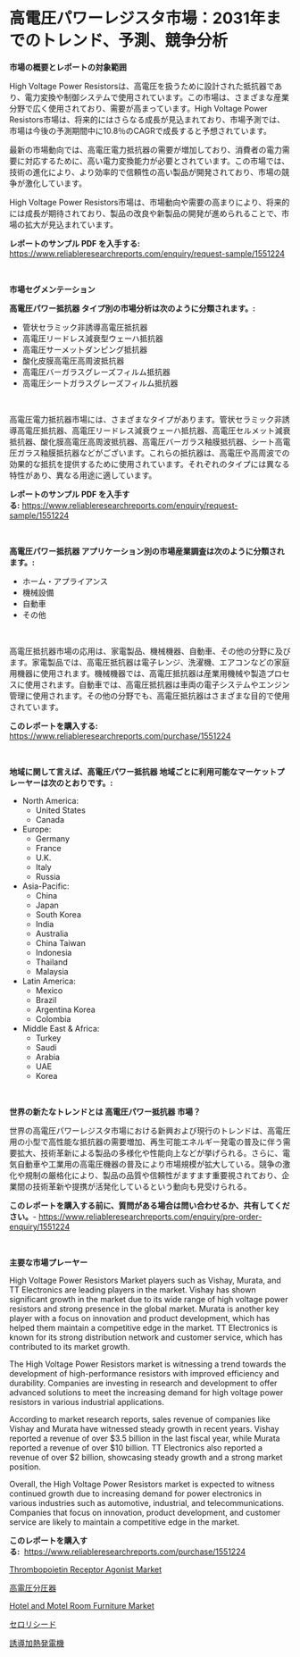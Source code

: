 <p><h1>高電圧パワーレジスタ市場：2031年までのトレンド、予測、競争分析</h1></p><p><strong>市場の概要とレポートの対象範囲</strong></p>
<p><p>High Voltage Power Resistorsは、高電圧を扱うために設計された抵抗器であり、電力変換や制御システムで使用されています。この市場は、さまざまな産業分野で広く使用されており、需要が高まっています。High Voltage Power Resistors市場は、将来的にはさらなる成長が見込まれており、市場予測では、市場は今後の予測期間中に10.8％のCAGRで成長すると予想されています。</p><p>最新の市場動向では、高電圧電力抵抗器の需要が増加しており、消費者の電力需要に対応するために、高い電力変換能力が必要とされています。この市場では、技術の進化により、より効率的で信頼性の高い製品が開発されており、市場の競争が激化しています。</p><p>High Voltage Power Resistors市場は、市場動向や需要の高まりにより、将来的には成長が期待されており、製品の改良や新製品の開発が進められることで、市場の拡大が見込まれています。</p></p>
<p><strong>レポートのサンプル PDF を入手する:</strong> <a href="https://www.reliableresearchreports.com/enquiry/request-sample/1551224">https://www.reliableresearchreports.com/enquiry/request-sample/1551224</a></p>
<p>&nbsp;</p>
<p><strong>市場セグメンテーション</strong></p>
<p><strong>高電圧パワー抵抗器 タイプ別の市場分析は次のように分類されます。:</strong></p>
<p><ul><li>管状セラミック非誘導高電圧抵抗器</li><li>高電圧リードレス減衰型ウェーハ抵抗器</li><li>高電圧サーメットダンピング抵抗器</li><li>酸化皮膜高電圧高周波抵抗器</li><li>高電圧バーガラスグレーズフィルム抵抗器</li><li>高電圧シートガラスグレーズフィルム抵抗器</li></ul></p>
<p>&nbsp;</p>
<p><p>高電圧電力抵抗器市場には、さまざまなタイプがあります。管状セラミック非誘導高電圧抵抗器、高電圧リードレス減衰ウェーハ抵抗器、高電圧セルメット減衰抵抗器、酸化膜高電圧高周波抵抗器、高電圧バーガラス釉膜抵抗器、シート高電圧ガラス釉膜抵抗器などがございます。これらの抵抗器は、高電圧や高周波での効果的な抵抗を提供するために使用されています。それぞれのタイプには異なる特性があり、異なる用途に適しています。</p></p>
<p><strong>レポートのサンプル PDF を入手する:</strong>&nbsp;<a href="https://www.reliableresearchreports.com/enquiry/request-sample/1551224">https://www.reliableresearchreports.com/enquiry/request-sample/1551224</a></p>
<p>&nbsp;</p>
<p><strong> 高電圧パワー抵抗器 アプリケーション別の市場産業調査は次のように分類されます。:</strong></p>
<p><ul><li>ホーム・アプライアンス</li><li>機械設備</li><li>自動車</li><li>その他</li></ul></p>
<p>&nbsp;</p>
<p><p>高電圧抵抗器市場の応用は、家電製品、機械機器、自動車、その他の分野に及びます。家電製品では、高電圧抵抗器は電子レンジ、洗濯機、エアコンなどの家庭用機器に使用されます。機械機器では、高電圧抵抗器は産業用機械や製造プロセスに使用されます。自動車では、高電圧抵抗器は車両の電子システムやエンジン管理に使用されます。その他の分野でも、高電圧抵抗器はさまざまな目的で使用されています。</p></p>
<p><strong>このレポートを購入する:</strong>&nbsp; <a href="https://www.reliableresearchreports.com/purchase/1551224">https://www.reliableresearchreports.com/purchase/1551224</a></p>
<p>&nbsp;</p>
<p><strong>地域に関して言えば、高電圧パワー抵抗器 地域ごとに利用可能なマーケットプレーヤーは次のとおりです。:</strong></p>
<p><ul>
    <li>
        North America:
        <ul>
            <li>United States</li>
            <li>Canada</li>
        </ul>
    </li>
    <li>
        Europe:
        <ul>
            <li>Germany</li>
            <li>France</li>
            <li>U.K.</li>
            <li>Italy</li>
            <li>Russia</li>
        </ul>
    </li>
    <li>
        Asia-Pacific:
        <ul>
            <li>China</li>
            <li>Japan</li>
            <li>South Korea</li>
            <li>India</li>
            <li>Australia</li>
            <li>China Taiwan</li>
            <li>Indonesia</li>
            <li>Thailand</li>
            <li>Malaysia</li>
        </ul>
    </li>
    <li>
        Latin America:
        <ul>
            <li>Mexico</li>
            <li>Brazil</li>
            <li>Argentina Korea</li>
            <li>Colombia</li>
        </ul>
    </li>
    <li>
        Middle East & Africa:
        <ul>
            <li>Turkey</li>
            <li>Saudi</li>
            <li>Arabia</li>
            <li>UAE</li>
            <li>Korea</li>
        </ul>
    </li>
    </ul></p>
<p>&nbsp;</p>
<p><strong>世界の新たなトレンドとは 高電圧パワー抵抗器 市場？</strong></p>
<p><p>世界の高電圧パワーレジスタ市場における新興および現行のトレンドは、高電圧用の小型で高性能な抵抗器の需要増加、再生可能エネルギー発電の普及に伴う需要拡大、技術革新による製品の多様化や性能向上などが挙げられる。さらに、電気自動車や工業用の高電圧機器の普及により市場規模が拡大している。競争の激化や規制の厳格化により、製品の品質や信頼性がますます重要視されており、企業間の技術革新や提携が活発化しているという動向も見受けられる。</p></p>
<p><strong>このレポートを購入する前に、質問がある場合は問い合わせるか、共有してください。</strong>- <a href="https://www.reliableresearchreports.com/enquiry/pre-order-enquiry/1551224">https://www.reliableresearchreports.com/enquiry/pre-order-enquiry/1551224</a></p>
<p>&nbsp;</p>
<p><strong>主要な市場プレーヤー</strong></p>
<p><p>High Voltage Power Resistors Market players such as Vishay, Murata, and TT Electronics are leading players in the market. Vishay has shown significant growth in the market due to its wide range of high voltage power resistors and strong presence in the global market. Murata is another key player with a focus on innovation and product development, which has helped them maintain a competitive edge in the market. TT Electronics is known for its strong distribution network and customer service, which has contributed to its market growth.</p><p>The High Voltage Power Resistors market is witnessing a trend towards the development of high-performance resistors with improved efficiency and durability. Companies are investing in research and development to offer advanced solutions to meet the increasing demand for high voltage power resistors in various industrial applications.</p><p>According to market research reports, sales revenue of companies like Vishay and Murata have witnessed steady growth in recent years. Vishay reported a revenue of over $3.5 billion in the last fiscal year, while Murata reported a revenue of over $10 billion. TT Electronics also reported a revenue of over $2 billion, showcasing steady growth and a strong market position.</p><p>Overall, the High Voltage Power Resistors market is expected to witness continued growth due to increasing demand for power electronics in various industries such as automotive, industrial, and telecommunications. Companies that focus on innovation, product development, and customer service are likely to maintain a competitive edge in the market.</p></p>
<p><strong>このレポートを購入する:</strong>&nbsp;&nbsp;<a href="https://www.reliableresearchreports.com/purchase/1551224">https://www.reliableresearchreports.com/purchase/1551224</a></p>
<p><p><a href="https://issuu.com/reportprime-2/docs/thrombopoietin-receptor-agonist-market-size-2030.p">Thrombopoietin Receptor Agonist Market</a></p><p><a href="https://github.com/bevdtkn4419963/Market-Research-Report-List-1/blob/main/49016437002.md">高電圧分圧器</a></p><p><a href="https://github.com/globismark/Market-Research-Report-List-2/blob/main/hotel-and-motel-room-furniture-market.md">Hotel and Motel Room Furniture Market</a></p><p><a href="https://medium.com/@rodhoppe07/%E3%82%BB%E3%83%AD%E3%83%AA%E3%81%AE%E7%A8%AE%E5%B8%82%E5%A0%B4-%E5%B8%82%E5%A0%B4cagr-%E5%B8%82%E5%A0%B4%E3%83%88%E3%83%AC%E3%83%B3%E3%83%89-%E6%88%90%E9%95%B7%E6%88%A6%E7%95%A5%E3%81%AB%E9%96%A2%E3%81%99%E3%82%8B%E6%B4%9E%E5%AF%9F-42a6eaff8778">セロリシード</a></p><p><a href="https://github.com/MosesSpinka1914/Market-Research-Report-List-1/blob/main/18094507003.md">誘導加熱発電機</a></p></p>